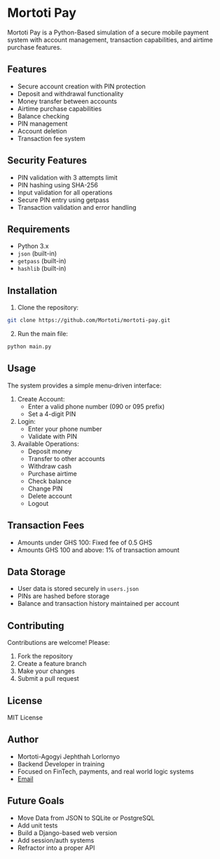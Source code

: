 # Mortoti Pay
Mortoti Pay is a Python-Based simulation of a secure mobile payment system with account management, transaction capabilities, and airtime purchase features.

## Features
- Secure account creation with PIN protection
- Deposit and withdrawal functionality
- Money transfer between accounts
- Airtime purchase capabilities
- Balance checking
- PIN management
- Account deletion
- Transaction fee system

## Security Features
- PIN validation with 3 attempts limit
- PIN hashing using SHA-256
- Input validation for all operations
- Secure PIN entry using getpass
- Transaction validation and error handling

## Requirements
- Python 3.x
- `json` (built-in)
- `getpass` (built-in)
- `hashlib` (built-in)

## Installation
1. Clone the repository:
```bash
git clone https://github.com/Mortoti/mortoti-pay.git
```
2. Run the main file:
```bash
python main.py
```

## Usage
The system provides a simple menu-driven interface:
1. Create Account:
   - Enter a valid phone number (090 or 095 prefix)
   - Set a 4-digit PIN
2. Login:
   - Enter your phone number
   - Validate with PIN
3. Available Operations:
   - Deposit money
   - Transfer to other accounts
   - Withdraw cash
   - Purchase airtime
   - Check balance
   - Change PIN
   - Delete account
   - Logout

## Transaction Fees
- Amounts under GHS 100: Fixed fee of 0.5 GHS
- Amounts GHS 100 and above: 1% of transaction amount

## Data Storage
- User data is stored securely in `users.json`
- PINs are hashed before storage
- Balance and transaction history maintained per account

## Contributing
Contributions are welcome! Please:
1. Fork the repository
2. Create a feature branch
3. Make your changes
4. Submit a pull request

## License
MIT License

## Author
- Mortoti-Agogyi Jephthah Lorlornyo
- Backend Developer in training
- Focused on FinTech, payments, and real world logic systems
- [Email](mortoti.dev@gmail.com)

## Future Goals
- Move Data from JSON to SQLite or PostgreSQL
- Add unit tests
- Build a Django-based web version
- Add session/auth systems
- Refractor into a proper API
